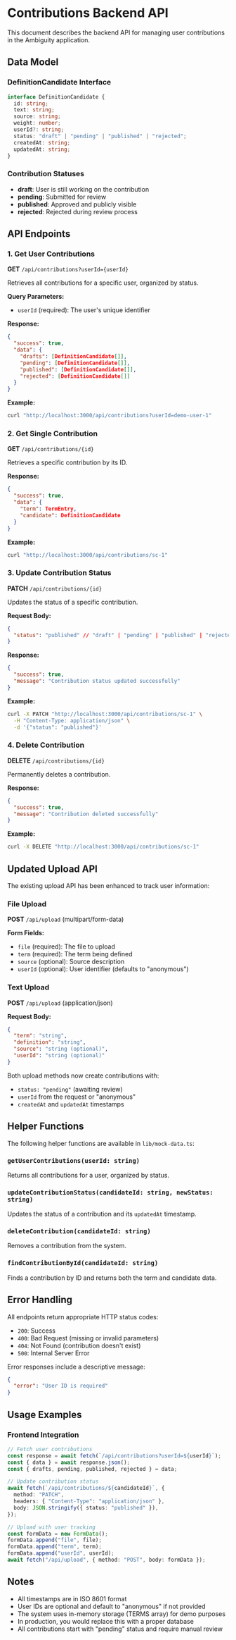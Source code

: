 # Contributions Backend API

This document describes the backend API for managing user contributions in the Ambiguity application.

## Data Model

### DefinitionCandidate Interface

```typescript
interface DefinitionCandidate {
  id: string;
  text: string;
  source: string;
  weight: number;
  userId?: string;
  status: "draft" | "pending" | "published" | "rejected";
  createdAt: string;
  updatedAt: string;
}
```

### Contribution Statuses

- **draft**: User is still working on the contribution
- **pending**: Submitted for review
- **published**: Approved and publicly visible
- **rejected**: Rejected during review process

## API Endpoints

### 1. Get User Contributions

**GET** `/api/contributions?userId={userId}`

Retrieves all contributions for a specific user, organized by status.

**Query Parameters:**

- `userId` (required): The user's unique identifier

**Response:**

```json
{
  "success": true,
  "data": {
    "drafts": [DefinitionCandidate[]],
    "pending": [DefinitionCandidate[]],
    "published": [DefinitionCandidate[]],
    "rejected": [DefinitionCandidate[]]
  }
}
```

**Example:**

```bash
curl "http://localhost:3000/api/contributions?userId=demo-user-1"
```

### 2. Get Single Contribution

**GET** `/api/contributions/{id}`

Retrieves a specific contribution by its ID.

**Response:**

```json
{
  "success": true,
  "data": {
    "term": TermEntry,
    "candidate": DefinitionCandidate
  }
}
```

**Example:**

```bash
curl "http://localhost:3000/api/contributions/sc-1"
```

### 3. Update Contribution Status

**PATCH** `/api/contributions/{id}`

Updates the status of a specific contribution.

**Request Body:**

```json
{
  "status": "published" // "draft" | "pending" | "published" | "rejected"
}
```

**Response:**

```json
{
  "success": true,
  "message": "Contribution status updated successfully"
}
```

**Example:**

```bash
curl -X PATCH "http://localhost:3000/api/contributions/sc-1" \
  -H "Content-Type: application/json" \
  -d '{"status": "published"}'
```

### 4. Delete Contribution

**DELETE** `/api/contributions/{id}`

Permanently deletes a contribution.

**Response:**

```json
{
  "success": true,
  "message": "Contribution deleted successfully"
}
```

**Example:**

```bash
curl -X DELETE "http://localhost:3000/api/contributions/sc-1"
```

## Updated Upload API

The existing upload API has been enhanced to track user information:

### File Upload

**POST** `/api/upload` (multipart/form-data)

**Form Fields:**

- `file` (required): The file to upload
- `term` (required): The term being defined
- `source` (optional): Source description
- `userId` (optional): User identifier (defaults to "anonymous")

### Text Upload

**POST** `/api/upload` (application/json)

**Request Body:**

```json
{
  "term": "string",
  "definition": "string",
  "source": "string (optional)",
  "userId": "string (optional)"
}
```

Both upload methods now create contributions with:

- `status: "pending"` (awaiting review)
- `userId` from the request or "anonymous"
- `createdAt` and `updatedAt` timestamps

## Helper Functions

The following helper functions are available in `lib/mock-data.ts`:

### `getUserContributions(userId: string)`

Returns all contributions for a user, organized by status.

### `updateContributionStatus(candidateId: string, newStatus: string)`

Updates the status of a contribution and its `updatedAt` timestamp.

### `deleteContribution(candidateId: string)`

Removes a contribution from the system.

### `findContributionById(candidateId: string)`

Finds a contribution by ID and returns both the term and candidate data.

## Error Handling

All endpoints return appropriate HTTP status codes:

- `200`: Success
- `400`: Bad Request (missing or invalid parameters)
- `404`: Not Found (contribution doesn't exist)
- `500`: Internal Server Error

Error responses include a descriptive message:

```json
{
  "error": "User ID is required"
}
```

## Usage Examples

### Frontend Integration

```typescript
// Fetch user contributions
const response = await fetch(`/api/contributions?userId=${userId}`);
const { data } = await response.json();
const { drafts, pending, published, rejected } = data;

// Update contribution status
await fetch(`/api/contributions/${candidateId}`, {
  method: "PATCH",
  headers: { "Content-Type": "application/json" },
  body: JSON.stringify({ status: "published" }),
});

// Upload with user tracking
const formData = new FormData();
formData.append("file", file);
formData.append("term", term);
formData.append("userId", userId);
await fetch("/api/upload", { method: "POST", body: formData });
```

## Notes

- All timestamps are in ISO 8601 format
- User IDs are optional and default to "anonymous" if not provided
- The system uses in-memory storage (TERMS array) for demo purposes
- In production, you would replace this with a proper database
- All contributions start with "pending" status and require manual review
